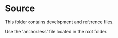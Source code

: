 # Source

This folder contains development and reference files.

Use the 'anchor.less' file located in the root folder.